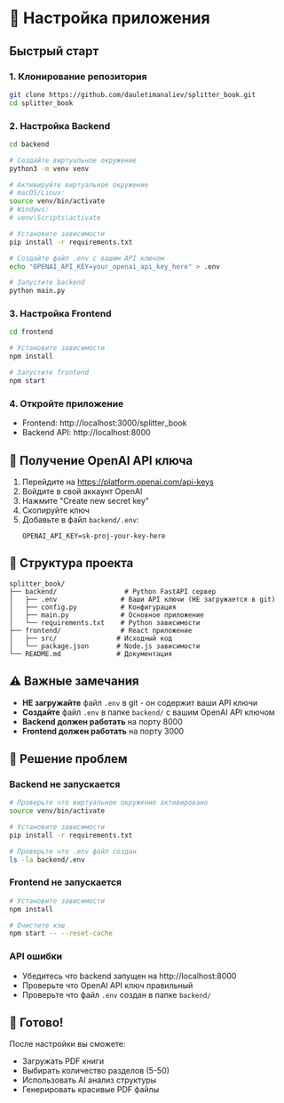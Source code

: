 # 🔧 Настройка приложения

## Быстрый старт

### 1. Клонирование репозитория
```bash
git clone https://github.com/dauletimanaliev/splitter_book.git
cd splitter_book
```

### 2. Настройка Backend

```bash
cd backend

# Создайте виртуальное окружение
python3 -m venv venv

# Активируйте виртуальное окружение
# macOS/Linux:
source venv/bin/activate
# Windows:
# venv\Scripts\activate

# Установите зависимости
pip install -r requirements.txt

# Создайте файл .env с вашим API ключом
echo "OPENAI_API_KEY=your_openai_api_key_here" > .env

# Запустите backend
python main.py
```

### 3. Настройка Frontend

```bash
cd frontend

# Установите зависимости
npm install

# Запустите frontend
npm start
```

### 4. Откройте приложение
- Frontend: http://localhost:3000/splitter_book
- Backend API: http://localhost:8000

## 🔑 Получение OpenAI API ключа

1. Перейдите на https://platform.openai.com/api-keys
2. Войдите в свой аккаунт OpenAI
3. Нажмите "Create new secret key"
4. Скопируйте ключ
5. Добавьте в файл `backend/.env`:
   ```
   OPENAI_API_KEY=sk-proj-your-key-here
   ```

## 📁 Структура проекта

```
splitter_book/
├── backend/                 # Python FastAPI сервер
│   ├── .env                # Ваши API ключи (НЕ загружается в git)
│   ├── config.py           # Конфигурация
│   ├── main.py             # Основное приложение
│   └── requirements.txt    # Python зависимости
├── frontend/               # React приложение
│   ├── src/               # Исходный код
│   └── package.json       # Node.js зависимости
└── README.md              # Документация
```

## ⚠️ Важные замечания

- **НЕ загружайте** файл `.env` в git - он содержит ваши API ключи
- **Создайте** файл `.env` в папке `backend/` с вашим OpenAI API ключом
- **Backend должен работать** на порту 8000
- **Frontend должен работать** на порту 3000

## 🐛 Решение проблем

### Backend не запускается
```bash
# Проверьте что виртуальное окружение активировано
source venv/bin/activate

# Установите зависимости
pip install -r requirements.txt

# Проверьте что .env файл создан
ls -la backend/.env
```

### Frontend не запускается
```bash
# Установите зависимости
npm install

# Очистите кэш
npm start -- --reset-cache
```

### API ошибки
- Убедитесь что backend запущен на http://localhost:8000
- Проверьте что OpenAI API ключ правильный
- Проверьте что файл `.env` создан в папке `backend/`

## 🚀 Готово!

После настройки вы сможете:
- Загружать PDF книги
- Выбирать количество разделов (5-50)
- Использовать AI анализ структуры
- Генерировать красивые PDF файлы
